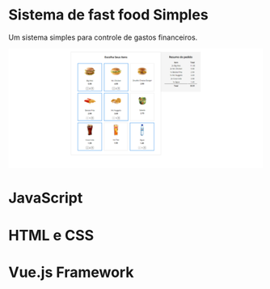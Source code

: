 # Sistema de fast food Simples
Um sistema simples para controle de gastos financeiros.

![alt text](img\fast-food-web-app.PNG)

# JavaScript
# HTML e CSS
# Vue.js Framework